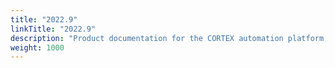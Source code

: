 ```yaml
---
title: "2022.9"
linkTitle: "2022.9"
description: "Product documentation for the CORTEX automation platform, including guides, tutorials and reference documentation."
weight: 1000
---
```

